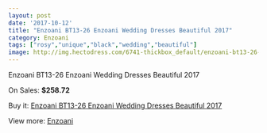 ```yaml
---
layout: post
date: '2017-10-12'
title: "Enzoani BT13-26 Enzoani Wedding Dresses Beautiful 2017"
category: Enzoani
tags: ["rosy","unique","black","wedding","beautiful"]
image: http://img.hectodress.com/6741-thickbox_default/enzoani-bt13-26-enzoani-wedding-dresses-beautiful-2013.jpg
---
```

Enzoani BT13-26 Enzoani Wedding Dresses Beautiful 2017

On Sales: **$258.72**
<a href="https://www.hectodress.com/enzoani/3389-enzoani-bt13-26-enzoani-wedding-dresses-beautiful-2013.html"><amp-img layout="responsive" width="600" height="600" src="//img.hectodress.com/6741-thickbox_default/enzoani-bt13-26-enzoani-wedding-dresses-beautiful-2013.jpg" alt="Enzoani BT13-26 Enzoani Wedding Dresses Beautiful 2017 0" /></a>
<a href="https://www.hectodress.com/enzoani/3389-enzoani-bt13-26-enzoani-wedding-dresses-beautiful-2013.html"><amp-img layout="responsive" width="600" height="600" src="//img.hectodress.com/6742-thickbox_default/enzoani-bt13-26-enzoani-wedding-dresses-beautiful-2013.jpg" alt="Enzoani BT13-26 Enzoani Wedding Dresses Beautiful 2017 1" /></a>

Buy it: [Enzoani BT13-26 Enzoani Wedding Dresses Beautiful 2017](https://www.hectodress.com/enzoani/3389-enzoani-bt13-26-enzoani-wedding-dresses-beautiful-2013.html "Enzoani BT13-26 Enzoani Wedding Dresses Beautiful 2017")

View more: [Enzoani](https://www.hectodress.com/58-enzoani "Enzoani")